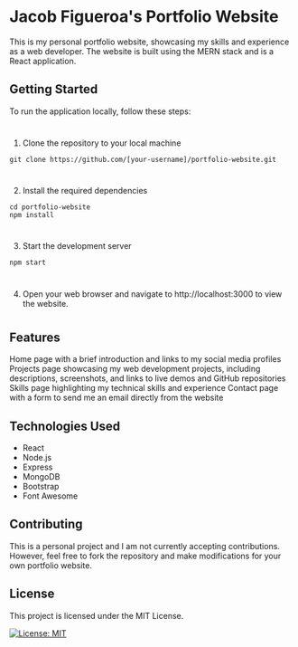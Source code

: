 # Jacob Figueroa's Portfolio Website

This is my personal portfolio website, showcasing my skills and experience as a web developer. The website is built using the MERN stack and is a React application.

## Getting Started

To run the application locally, follow these steps: 

#
  
1. Clone the repository to your local machine

``` Copy code
git clone https://github.com/[your-username]/portfolio-website.git
```
#
2. Install the required dependencies

``` Copy code
cd portfolio-website
npm install
```
#
3. Start the development server

``` Copy code
npm start
```
#
4. Open your web browser and navigate to http://localhost:3000 to view the website.
#


## Features

Home page with a brief introduction and links to my social media profiles
Projects page showcasing my web development projects, including descriptions, screenshots, and links to live demos and GitHub repositories
Skills page highlighting my technical skills and experience
Contact page with a form to send me an email directly from the website

## Technologies Used

- React
- Node.js
- Express
- MongoDB
- Bootstrap
- Font Awesome

## Contributing

This is a personal project and I am not currently accepting contributions. However, feel free to fork the repository and make modifications for your own portfolio website.

## License

This project is licensed under the MIT License.

[![License: MIT](https://img.shields.io/badge/License-MIT-yellow.svg)](https://opensource.org/licenses/MIT)
